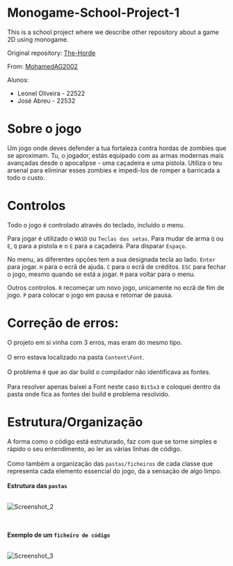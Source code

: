 # Monogame-School-Project-1
This is a school project where we describe other repository about a game 2D using monogame.

Original repository: [The-Horde](https://github.com/MohamedAG2002/The-Horde)

From: [MohamedAG2002](https://github.com/MohamedAG2002) 

Alunos:
* Leonel Oliveira - 22522
* José Abreu - 22532

# Sobre o jogo

Um jogo onde deves defender a tua fortaleza contra hordas de zombies que se aproximam. Tu, o jogador, estás equipado com as armas modernas mais avançadas desde o apocalipse - uma caçadeira e uma pistola. Utiliza o teu arsenal para eliminar esses zombies e impedi-los de romper a barricada a todo o custo.

# Controlos

Todo o jogo é controlado através do teclado, incluído o menu.

Para jogar é utilizado o `WASD` ou `Teclas das setas`. Para mudar de arma `Q` ou `E`, `Q` para a pistola e o `E` para a caçadeira. Para disparar `Espaço`.

No menu, as diferentes opções tem a sua designada tecla ao lado. `Enter` para jogar. `H` para o ecrã de ajuda. `C` para o ecrã de créditos. `ESC` para fechar o jogo, mesmo quando se está a jogar. `M` para voltar para o menu. 

Outros controlos. `R` recomeçar um novo jogo, unicamente no ecrã de fim de jogo. `P` para colocar o jogo em pausa e retomar de pausa.

# Correção de erros:

O projeto em si vinha com 3 erros, mas eram do mesmo tipo.
<br></br>
O erro estava localizado na pasta `Content\Font`.
<br></br>
O problema é que ao dar build o compilador não identificava as fontes.
<br></br>
Para resolver apenas baixei a Font neste caso `Bit5x3` e coloquei dentro da pasta onde fica as fontes dei build e problema resolvido.

# Estrutura/Organização

A forma como o código está estruturado, faz com que se torne simples e rápido o seu entendimento, ao ler as várias linhas de código.
<br></br>
Como também a organização das `pastas/ficheiros` de cada classe que representa cada elemento essencial do jogo, da a sensação de algo limpo.
<br></br>
<strong>Estrutura das `pastas`</strong>
<br></br>

![Screenshot_2](https://github.com/Vulpix98/Monogame-School-Project-1/assets/75589500/1b1eba02-8157-4d9e-9681-0706071ef994)

<br></br>
<strong>Exemplo de um `ficheiro de código`</strong>
<br></br>

![Screenshot_3](https://github.com/Vulpix98/Monogame-School-Project-1/assets/75589500/a61e14c9-600a-4c74-8f5c-678a194a77e4)



